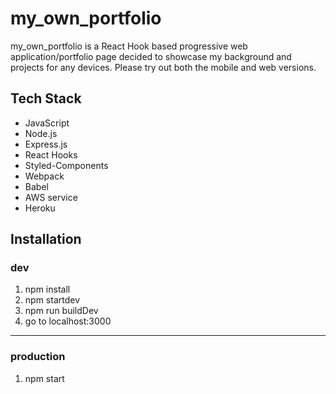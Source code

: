 # my_own_portfolio

my_own_portfolio is a React Hook based progressive web application/portfolio page decided to showcase my background and projects for any devices. Please try out both the mobile and web versions.

## Tech Stack

- JavaScript
- Node.js
- Express.js
- React Hooks
- Styled-Components
- Webpack
- Babel
- AWS service
- Heroku

## Installation

### dev

1. npm install
2. npm startdev
3. npm run buildDev
4. go to localhost:3000

---

### production
1. npm start

